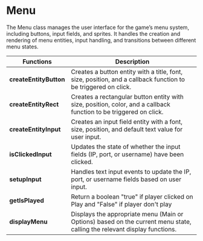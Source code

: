 # Menu

The Menu class manages the user interface for the game’s menu system, including buttons, input fields, and sprites. It handles the creation and rendering of menu entities, input handling, and transitions between different menu states.

| Functions                          | Description                                                                                       |
|-------------------------------------|---------------------------------------------------------------------------------------------------|
| **createEntityButton**                  | Creates a button entity with a title, font, size, position, and a callback function to be triggered on click. |
| **createEntityRect**                    | Creates a rectangular button entity with size, position, color, and a callback function to be triggered on click. |
| **createEntityInput**                   | Creates an input field entity with a font, size, position, and default text value for user input.  |
| **isClickedInput**                      | Updates the state of whether the input fields (IP, port, or username) have been clicked.         |
| **setupInput**                          | Handles text input events to update the IP, port, or username fields based on user input.         |
| **getIsPlayed**                         | Return a boolean "true" if player clicked on Play and "False" if player don't play      |
| **displayMenu**                         | Displays the appropriate menu (Main or Options) based on the current menu state, calling the relevant display functions. |
